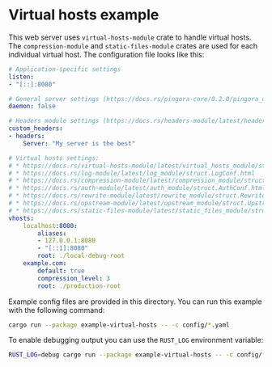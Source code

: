 # Virtual hosts example

This web server uses `virtual-hosts-module` crate to handle virtual hosts. The
`compression-module` and `static-files-module` crates are used for each individual virtual
host. The configuration file looks like this:

```yaml
# Application-specific settings
listen:
- "[::]:8080"

# General server settings (https://docs.rs/pingora-core/0.2.0/pingora_core/server/configuration/struct.ServerConf.html)
daemon: false

# Headers module settings (https://docs.rs/headers-module/latest/headers_module/struct.HeadersConf.html)
custom_headers:
- headers:
    Server: "My server is the best"

# Virtual hosts settings:
# * https://docs.rs/virtual-hosts-module/latest/virtual_hosts_module/struct.VirtualHostsConf.html
# * https://docs.rs/log-module/latest/log_module/struct.LogConf.html
# * https://docs.rs/compression-module/latest/compression_module/struct.CompressionConf.html
# * https://docs.rs/auth-module/latest/auth_module/struct.AuthConf.html
# * https://docs.rs/rewrite-module/latest/rewrite_module/struct.RewriteConf.html
# * https://docs.rs/upstream-module/latest/upstream_module/struct.UpstreamConf.html
# * https://docs.rs/static-files-module/latest/static_files_module/struct.StaticFilesConf.html
vhosts:
    localhost:8080:
        aliases:
        - 127.0.0.1:8080
        - "[::1]:8080"
        root: ./local-debug-root
    example.com:
        default: true
        compression_level: 3
        root: ./production-root
```

Example config files are provided in this directory. You can run this example with the
following command:

```sh
cargo run --package example-virtual-hosts -- -c config/*.yaml
```

To enable debugging output you can use the `RUST_LOG` environment variable:

```sh
RUST_LOG=debug cargo run --package example-virtual-hosts -- -c config/*.yaml
```
